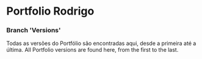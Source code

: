 # Portfolio Rodrigo

### Branch 'Versions'

Todas as versões do Portfólio são encontradas aqui, desde a primeira até a última.
All Portfolio versions are found here, from the first to the last.
